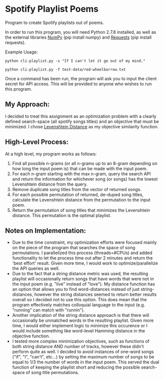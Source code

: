 # Spotify Playlist Poems
Program to create Spotify playlists out of poems.

In order to run this program, you will need Python 2.7.8 installed, as well as the external libraries [NumPy](http://www.numpy.org/) (pip install numpy) and [Requests](http://docs.python-requests.org/en/latest/) (pip install requests).

Example Usage:
	
	python cli-playlist.py -s "If I can't let it go out of my mind."

	python cli-playlist.py -f test-data/red-wheelbarrow.txt

Once a command has been run, the program will ask you to input the client secret for API access.  This will be provided to anyone who wishes to run this program.

## My Approach:
I decided to treat this assignment as an optimization problem with a clearly defined search-space (all spotify songs titles) and an objective that must be minimized.  I chose [Levenshtein Distance](http://en.wikipedia.org/wiki/Levenshtein_distance) as my objective similarity function.

## High-Level Process:
At a high level, my program works as follows:

1. Find all possible n-grams (or all n-grams up to an 8-gram depending on how long the input poem is) that can be made with the input poem.
2. For each n-gram starting with the max n-gram, query the search API and return the information for whichever song (or songs) has the lowest Levenshtein distance from the query.
3. Remove duplicate song titles from the vector of returned songs.
4. For each possible permutation of returned, de-duped song titles, calculate the Levenshtein distance from the permutation to the input poem.
5. Return the permutation of song titles that minimizes the Levenshtein distance.  This permutation is the optimal playlist.

## Notes on Implementation:
* Due to the time constraint, my optimization efforts were focused mainly on the piece of the program that searches the space of song permutations.  I parallelized this process (threads=#CPUs) and added functionality to let the process time out after 2 minutes and return the 'best effort' result.  Given more time, I would work to optimize/parallelize the API queries as well.
* Due to the fact that a string distance metric was used, the resulting playlist will occasionally return songs that have words that were not in the input poem (e.g. "live" instead of "love").  My distance function has an option that allows you to find word-distances instead of just string-distances, however the string distances seemed to return better results overall so I decided not to use this option.  This does mean that the program effectively matches colloquial language to the input (e.g. "running" can match with "runnin").
* Another implication of the string distance approach is that there will occasionally be unmatched words in the resulting playlist.  Given more time, I would either implement logic to minimize this occurence or I would include something like word-level Hamming distance in the objective function.
* I tested more complex minimization objectives, such as functions of both string distance AND number of tracks, however these didn't perform quite as well.  I decided to avoid instances of one-word songs ("if", "I", "can't", etc...) by setting the maximum number of songs to be equal to 1/3 the number of words in the input poem.  This served the dual function of keeping the playlist short and reducing the possible search-space of song title permutations.